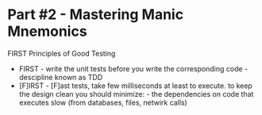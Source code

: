 # Part #2 - Mastering Manic Mnemonics


FIRST Principles of Good Testing
  * FIRST - write the unit tests before you write the corresponding code - descipline known as TDD
  * [F]IRST - [F]ast tests, take few milliseconds at least to execute. to keep the design clean you should minimize:
              - the dependencies on code that executes slow (from databases, files, netwirk calls)
             
